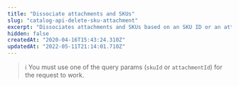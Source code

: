 ```yaml
---
title: "Dissociate attachments and SKUs"
slug: "catalog-api-delete-sku-attachment"
excerpt: "Dissociates attachments and SKUs based on an SKU ID or an attachment ID."
hidden: false
createdAt: "2020-04-16T15:43:24.310Z"
updatedAt: "2022-05-11T21:14:01.710Z"
---
```

> ℹ️️ You must use one of the query params (`skuId` or `attachmentId`) for the request to work.
